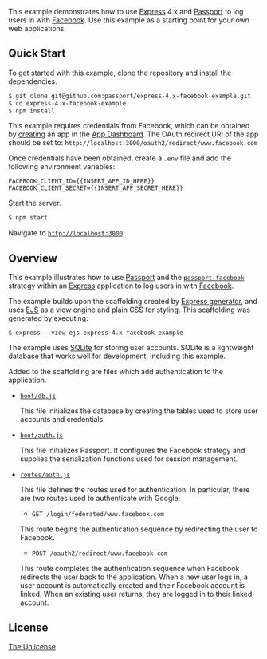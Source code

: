 This example demonstrates how to use [Express](https://expressjs.com) 4.x and
[Passport](https://www.passportjs.org) to log users in with [Facebook](https://www.facebook.com).
Use this example as a starting point for your own web applications.

## Quick Start

To get started with this example, clone the repository and install the
dependencies.

```bash
$ git clone git@github.com:passport/express-4.x-facebook-example.git
$ cd express-4.x-facebook-example
$ npm install
```

This example requires credentials from Facebook, which can be obtained by
[creating](https://developers.facebook.com/docs/development/create-an-app) an
app in the [App Dashboard](https://developers.facebook.com/apps).
The OAuth redirect URI of the app should be set to: `http://localhost:3000/oauth2/redirect/www.facebook.com`

Once credentials have been obtained, create a `.env` file and add the following
environment variables:

```
FACEBOOK_CLIENT_ID={{INSERT_APP_ID_HERE}}
FACEBOOK_CLIENT_SECRET={{INSERT_APP_SECRET_HERE}}
```

Start the server.

```bash
$ npm start
```

Navigate to [`http://localhost:3000`](http://localhost:3000).

## Overview

This example illustrates how to use [Passport](https://www.passportjs.org) and
the [`passport-facebook`](https://www.passportjs.org/packages/passport-facebook/)
strategy within an [Express](https://expressjs.com) application to log users in
with [Facebook](https://www.facebook.com).

The example builds upon the scaffolding created by [Express generator](https://expressjs.com/en/starter/generator.html),
and uses [EJS](https://ejs.co) as a view engine and plain CSS for styling.  This
scaffolding was generated by executing:

```
$ express --view ejs express-4.x-facebook-example
```

The example uses [SQLite](https://www.sqlite.org) for storing user accounts.
SQLite is a lightweight database that works well for development, including this
example.

Added to the scaffolding are files which add authentication to the application.

* [`boot/db.js`](boot/db.js)

  This file initializes the database by creating the tables used to store user
  accounts and credentials.

* [`boot/auth.js`](boot/auth.js)

  This file initializes Passport.  It configures the Facebook strategy and supplies
  the serialization functions used for session management. 

* [`routes/auth.js`](routes/auth.js)

  This file defines the routes used for authentication.  In particular, there are
  two routes used to authenticate with Google:
  
  - `GET /login/federated/www.facebook.com`
  
  This route begins the authentication sequence by redirecting the user to
  Facebook.
  
  - `POST /oauth2/redirect/www.facebook.com`
  
  This route completes the authentication sequence when Facebook redirects the
  user back to the application.  When a new user logs in, a user account is
  automatically created and their Facebook account is linked.  When an existing
  user returns, they are logged in to their linked account.

## License

[The Unlicense](https://opensource.org/licenses/unlicense)
